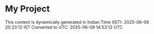 # My Project

This content is dynamically generated in Indian Time (IST): 2025-06-09 20:23:12 IST
Converted to UTC: 2025-06-09 14:53:12 UTC
